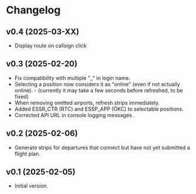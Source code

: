 # Changelog

## v0.4 (2025-03-XX)

- Display route on callsign click

## v0.3 (2025-02-20)

- Fix compatibility with multiple "\_" in login name.
- Selecting a position now considers it as "online" (even if not actually online). - (currently it may take a few seconds before refreshed, to be fixed)
- When removing omitted airports, refresh strips immediately.
- Added ESSR_CTR (RTC) and ESSP_APP (ÖKC) to selectable positions.
- Corrected API URL in console logging messages.

## v0.2 (2025-02-06)

- Generate strips for departures that connect but have not yet submitted a flight plan.

## v0.1 (2025-02-05)

- Initial version.
